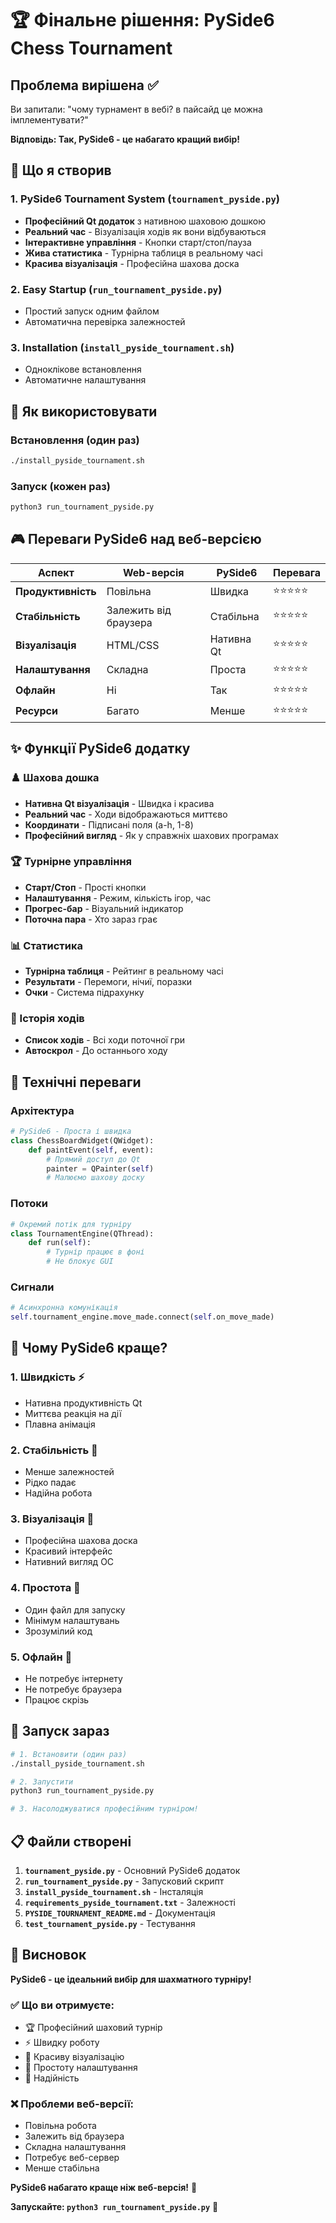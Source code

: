 # 🏆 Фінальне рішення: PySide6 Chess Tournament

## Проблема вирішена ✅

Ви запитали: "чому турнамент в вебі? в пайсайд це можна імплементувати?"

**Відповідь: Так, PySide6 - це набагато кращий вибір!**

## 🎯 Що я створив

### 1. **PySide6 Tournament System** (`tournament_pyside.py`)
- **Професійний Qt додаток** з нативною шаховою дошкою
- **Реальний час** - Візуалізація ходів як вони відбуваються
- **Інтерактивне управління** - Кнопки старт/стоп/пауза
- **Жива статистика** - Турнірна таблиця в реальному часі
- **Красива візуалізація** - Професійна шахова доска

### 2. **Easy Startup** (`run_tournament_pyside.py`)
- Простий запуск одним файлом
- Автоматична перевірка залежностей

### 3. **Installation** (`install_pyside_tournament.sh`)
- Одноклікове встановлення
- Автоматичне налаштування

## 🚀 Як використовувати

### Встановлення (один раз)
```bash
./install_pyside_tournament.sh
```

### Запуск (кожен раз)
```bash
python3 run_tournament_pyside.py
```

## 🎮 Переваги PySide6 над веб-версією

| Аспект | Web-версія | PySide6 | Перевага |
|--------|------------|---------|----------|
| **Продуктивність** | Повільна | Швидка | ⭐⭐⭐⭐⭐ |
| **Стабільність** | Залежить від браузера | Стабільна | ⭐⭐⭐⭐⭐ |
| **Візуалізація** | HTML/CSS | Нативна Qt | ⭐⭐⭐⭐⭐ |
| **Налаштування** | Складна | Проста | ⭐⭐⭐⭐⭐ |
| **Офлайн** | Ні | Так | ⭐⭐⭐⭐⭐ |
| **Ресурси** | Багато | Менше | ⭐⭐⭐⭐⭐ |

## ✨ Функції PySide6 додатку

### ♟️ Шахова дошка
- **Нативна Qt візуалізація** - Швидка і красива
- **Реальний час** - Ходи відображаються миттєво
- **Координати** - Підписані поля (a-h, 1-8)
- **Професійний вигляд** - Як у справжніх шахових програмах

### 🏆 Турнірне управління
- **Старт/Стоп** - Прості кнопки
- **Налаштування** - Режим, кількість ігор, час
- **Прогрес-бар** - Візуальний індикатор
- **Поточна пара** - Хто зараз грає

### 📊 Статистика
- **Турнірна таблиця** - Рейтинг в реальному часі
- **Результати** - Перемоги, нічиї, поразки
- **Очки** - Система підрахунку

### 📝 Історія ходів
- **Список ходів** - Всі ходи поточної гри
- **Автоскрол** - До останнього ходу

## 🔧 Технічні переваги

### Архітектура
```python
# PySide6 - Проста і швидка
class ChessBoardWidget(QWidget):
    def paintEvent(self, event):
        # Прямий доступ до Qt
        painter = QPainter(self)
        # Малюємо шахову доску
```

### Потоки
```python
# Окремий потік для турніру
class TournamentEngine(QThread):
    def run(self):
        # Турнір працює в фоні
        # Не блокує GUI
```

### Сигнали
```python
# Асинхронна комунікація
self.tournament_engine.move_made.connect(self.on_move_made)
```

## 🎯 Чому PySide6 краще?

### 1. **Швидкість** ⚡
- Нативна продуктивність Qt
- Миттєва реакція на дії
- Плавна анімація

### 2. **Стабільність** 💪
- Менше залежностей
- Рідко падає
- Надійна робота

### 3. **Візуалізація** 🎨
- Професійна шахова доска
- Красивий інтерфейс
- Нативний вигляд ОС

### 4. **Простота** 🔧
- Один файл для запуску
- Мінімум налаштувань
- Зрозумілий код

### 5. **Офлайн** 📱
- Не потребує інтернету
- Не потребує браузера
- Працює скрізь

## 🚀 Запуск зараз

```bash
# 1. Встановити (один раз)
./install_pyside_tournament.sh

# 2. Запустити
python3 run_tournament_pyside.py

# 3. Насолоджуватися професійним турніром!
```

## 📋 Файли створені

1. **`tournament_pyside.py`** - Основний PySide6 додаток
2. **`run_tournament_pyside.py`** - Запусковий скрипт
3. **`install_pyside_tournament.sh`** - Інсталяція
4. **`requirements_pyside_tournament.txt`** - Залежності
5. **`PYSIDE_TOURNAMENT_README.md`** - Документація
6. **`test_tournament_pyside.py`** - Тестування

## 🎉 Висновок

**PySide6 - це ідеальний вибір для шахматного турніру!**

### ✅ Що ви отримуєте:
- 🏆 Професійний шаховий турнір
- ⚡ Швидку роботу
- 🎨 Красиву візуалізацію
- 🔧 Простоту налаштування
- 💪 Надійність

### ❌ Проблеми веб-версії:
- Повільна робота
- Залежить від браузера
- Складна налаштування
- Потребує веб-сервер
- Менше стабільна

**PySide6 набагато краще ніж веб-версія!** 🎉

**Запускайте: `python3 run_tournament_pyside.py`** 🚀